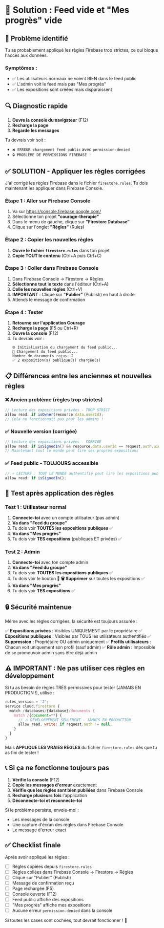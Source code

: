 # 🔧 Solution : Feed vide et "Mes progrès" vide

## 🚨 Problème identifié

Tu as probablement appliqué les règles Firebase trop strictes, ce qui bloque l'accès aux données.

### Symptômes :
- ✅ Les utilisateurs normaux ne voient RIEN dans le feed public
- ✅ L'admin voit le feed mais pas "Mes progrès"
- ✅ Les expositions sont créées mais disparaissent

## 🔍 Diagnostic rapide

1. **Ouvre la console du navigateur** (F12)
2. **Recharge la page**
3. **Regarde les messages**

Tu devrais voir soit :
- `❌ ERREUR chargement feed public` avec `permission-denied`
- `🔒 PROBLÈME DE PERMISSIONS FIREBASE !`

## ✅ SOLUTION - Appliquer les règles corrigées

J'ai corrigé les règles Firebase dans le fichier `firestore.rules`. Tu dois maintenant les appliquer dans Firebase Console.

### Étape 1 : Aller sur Firebase Console

1. Va sur https://console.firebase.google.com/
2. Sélectionne ton projet **"courage-therapie"**
3. Dans le menu de gauche, clique sur **"Firestore Database"**
4. Clique sur l'onglet **"Règles"** (Rules)

### Étape 2 : Copier les nouvelles règles

1. **Ouvre le fichier `firestore.rules`** dans ton projet
2. **Copie TOUT le contenu** (Ctrl+A puis Ctrl+C)

### Étape 3 : Coller dans Firebase Console

1. Dans Firebase Console → Firestore → Règles
2. **Sélectionne tout le texte** dans l'éditeur (Ctrl+A)
3. **Colle les nouvelles règles** (Ctrl+V)
4. **IMPORTANT** : Clique sur **"Publier"** (Publish) en haut à droite
5. Attends le message de confirmation

### Étape 4 : Tester

1. **Retourne sur l'application Courage**
2. **Recharge la page** (F5 ou Ctrl+R)
3. **Ouvre la console** (F12)
4. Tu devrais voir :
   ```
   🌐 Initialisation du chargement du feed public...
   📡 Chargement du feed public...
   Nombre de documents reçus: 2
   ✅ 2 exposition(s) publique(s) chargée(s)
   ```

## 📋 Différences entre les anciennes et nouvelles règles

### ❌ Ancien problème (règles trop strictes)
```javascript
// Lecture des expositions privées - TROP STRICT
allow read: if isOwner(resource.data.userId);
// Cela ne fonctionnait pas pour les admins !
```

### ✅ Nouvelle version (corrigée)
```javascript
// Lecture des expositions privées - CORRIGÉ
allow read: if isSignedIn() && resource.data.userId == request.auth.uid;
// Maintenant tout le monde peut lire ses propres expositions
```

### ✅ Feed public - TOUJOURS accessible
```javascript
// ⭐ LECTURE : TOUT LE MONDE authentifié peut lire les expositions publiques
allow read: if isSignedIn();
```

## 🧪 Test après application des règles

### Test 1 : Utilisateur normal
1. **Connecte-toi** avec un compte utilisateur (pas admin)
2. **Va dans "Feed du groupe"**
3. Tu dois voir **TOUTES les expositions publiques** ✅
4. **Va dans "Mes progrès"**
5. Tu dois voir **TES expositions** (publiques ET privées) ✅

### Test 2 : Admin
1. **Connecte-toi** avec ton compte admin
2. **Va dans "Feed du groupe"**
3. Tu dois voir **TOUTES les expositions publiques** ✅
4. Tu dois voir le bouton **👑 🗑️ Supprimer** sur toutes les expositions ✅
5. **Va dans "Mes progrès"**
6. Tu dois voir **TES expositions** ✅

## 🔒 Sécurité maintenue

Même avec les règles corrigées, la sécurité est toujours assurée :

✅ **Expositions privées** : Visibles UNIQUEMENT par le propriétaire
✅ **Expositions publiques** : Visibles par TOUS les utilisateurs authentifiés
✅ **Suppression** : Propriétaire OU admin uniquement
✅ **Profils utilisateurs** : Chacun voit uniquement son profil (sauf admin)
✅ **Rôle admin** : Impossible de se promouvoir admin sans être déjà admin

## ⚠️ IMPORTANT : Ne pas utiliser ces règles en développement

Si tu as besoin de règles TRÈS permissives pour tester (JAMAIS EN PRODUCTION !), utilise :

```javascript
rules_version = '2';
service cloud.firestore {
  match /databases/{database}/documents {
    match /{document=**} {
      // ⚠️ DÉVELOPPEMENT SEULEMENT - JAMAIS EN PRODUCTION
      allow read, write: if request.auth != null;
    }
  }
}
```

Mais **APPLIQUE LES VRAIES RÈGLES** du fichier `firestore.rules` dès que tu as fini de tester !

## 📞 Si ça ne fonctionne toujours pas

1. **Vérifie la console** (F12)
2. **Copie les messages d'erreur** exactement
3. **Vérifie que les règles sont bien publiées** dans Firebase Console
4. **Recharge plusieurs fois** l'application
5. **Déconnecte-toi et reconnecte-toi**

Si le problème persiste, envoie-moi :
- Les messages de la console
- Une capture d'écran des règles dans Firebase Console
- Le message d'erreur exact

## ✅ Checklist finale

Après avoir appliqué les règles :

- [ ] Règles copiées depuis `firestore.rules`
- [ ] Règles collées dans Firebase Console → Firestore → Règles
- [ ] Cliqué sur "Publier" (Publish)
- [ ] Message de confirmation reçu
- [ ] Page rechargée (F5)
- [ ] Console ouverte (F12)
- [ ] Feed public affiche des expositions
- [ ] "Mes progrès" affiche mes expositions
- [ ] Aucune erreur `permission-denied` dans la console

Si toutes les cases sont cochées, tout devrait fonctionner ! 🎉
